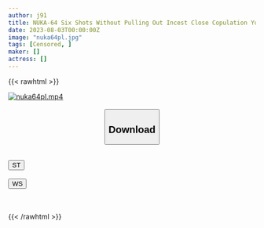```yaml
---
author: j91
title: NUKA-64 Six Shots Without Pulling Out Incest Close Copulation Yuri Tadokoro
date: 2023-08-03T00:00:00Z
image: "nuka64pl.jpg"
tags: [Censored, ]
maker: []
actress: []
---
```



{{< rawhtml >}}

<div class="video" data-videoid="MaJvVBRZDQhmZPz">
    <a href="javascript:;">
        <img src="https://my.j91.asia/posts/nuka64pl/nuka64pl.jpg" width="WIDTH" height="HEIGHT" alt="nuka64pl.mp4" loading="lazy">
    </a>
</div>

<script type="text/javascript" src="https://j91.asia/asset/on-demand-st.js"></script>

<br>
  <link rel="stylesheet" href="https://j91.asia/asset/bs5.css">
  
  <center>
  <button class="btn btn-primary" type="button" data-bs-toggle="collapse" data-bs-target=".multi-collapse" aria-expanded="false" aria-controls="multiCollapseExample1 multiCollapseExample2"><h2>Download</h2></button></center>
</p>
<div class="row">
  <div class="col">
    <div class="collapse multi-collapse" id="multiCollapseExample1">
      <div class="card card-body">
	      	      <br>
<div class="buttons">  
<a href="https://streamtape.to/v/MaJvVBRZDQhmZPz"><button class="btn-hover color-3"><i class="fa fa-download"></i> ST</button></a></div>
    </div>
  </div>
</div>
  <div class="col">
    <div class="collapse multi-collapse" id="multiCollapseExample2">
      <div class="card card-body">
	      <br>
<div class="buttons">
    <a href="https://wolfstream.tv/s17qo6dsz13j"><button class="btn-hover color-9"><i class="fa fa-download"></i> WS</button></a></div>
<br><br>
      </div>
    </div>
  </div>
</div>

{{< /rawhtml >}}